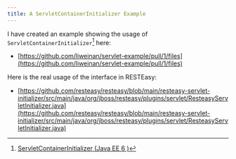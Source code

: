 ```yaml
---
title: A ServletContainerInitializer Example
---
```


I have created an example showing the usage of `ServletContainerInitializer`[^doc] here:

- [https://github.com/liweinan/servlet-example/pull/1/files](https://github.com/liweinan/servlet-example/pull/1/files)

Here is the real usage of the interface in RESTEasy:

- [https://github.com/resteasy/resteasy/blob/main/resteasy-servlet-initializer/src/main/java/org/jboss/resteasy/plugins/servlet/ResteasyServletInitializer.java](https://github.com/resteasy/resteasy/blob/main/resteasy-servlet-initializer/src/main/java/org/jboss/resteasy/plugins/servlet/ResteasyServletInitializer.java)

[^doc]: [ServletContainerInitializer \(Java EE 6 \)](https://docs.oracle.com/javaee%2F6%2Fapi%2F%2F/javax/servlet/ServletContainerInitializer.html)
